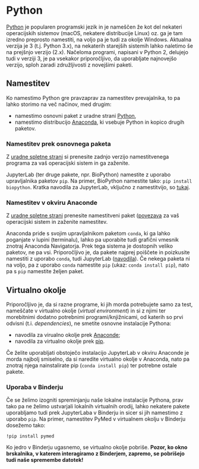 # Python

[Python](https://www.python.org/) je popularen programski jezik in je nameščen že kot del nekateri operacijskih sistemov (macOS, nekatere distribucije Linux) oz. ga je tam izredno preprosto namestiti, na voljo pa je tudi za okolje Windows. Aktualna verzija je 3 (t.j. Python 3.x), na nekaterih starejših sistemih lahko naletimo še na prejšnjo verzijo (2.x). Načeloma programi, napisani v Python 2, delujejo tudi v verziji 3, je pa vsekakor priporočljivo, da uporabljate najnovejšo verzijo, sploh zaradi združljivosti z novejšimi paketi.

## Namestitev
Ko namestimo Python gre pravzaprav za namestitev prevajalnika, to pa lahko storimo na več načinov, med drugim:
* namestimo osnovni paket z uradne strani [Python](https://www.python.org/),
* namestimo distribucijo [Anaconda](https://anaconda.org), ki vsebuje Python in kopico drugih paketov.

### Namestitev prek osnovnega paketa
Z [uradne spletne strani](https://www.python.org/downloads/) si prenesite zadnjo verzijo namestitvenega programa za vaš operacijski sistem in ga zaženite.

JupyterLab (ter druge pakete, npr. BioPython) namestite z uporabo upravljalnika paketov `pip`. Na primer, BioPython namestite tako: `pip install biopython`. Kratka navodila za JupyterLab, vključno z namestitvijo, so [tukaj](jupyterlab.ipynb).

### Namestitev v okviru Anaconde
Z [uradne spletne strani](https://anaconda.org/) prenesite namestitveni paket ([povezava](https://www.anaconda.com/products/individual) za vaš operacijski sistem in zaženite namestitev.

Anaconda pride s svojim upravljalnikom paketom `conda`, ki ga lahko poganjate v lupini (terminalu), lahko pa uporabite tudi grafični vmesnik znotraj Anaconda Navigatorja. Prek tega sistema je dostopnih veliko paketov, ne pa vsi. Priporočljivo je, da pakete najprej poiščete in poizkusite namestiti z uporabo ```conda```, tudi JupyterLab ([navodila](jupyterlab.ipynb)). Če nekega paketa ni na voljo, pa z uporabo `conda` namestite `pip` (ukaz: `conda install pip`), nato pa s `pip` namestite željen paket.

## Virtualno okolje
Priporočljivo je, da si razne programe, ki jih morda potrebujete samo za test, nameščate v virtualno okolje (*virtual environment*) in si z njimi ter morebitnimi dodatno potrebnimi programi/knjižnicami, od katerih so prvi odvisni (t.i. *dependencies*), ne smetite osnovne instalacije Pythona:
* navodila za virualno okolje prek [Anaconde](https://docs.conda.io/projects/conda/en/latest/user-guide/tasks/manage-environments.html);
* navodila za virtualno okolje prek [pip](https://packaging.python.org/guides/installing-using-pip-and-virtual-environments/).

Če želite uporabljati obstoječo instalacijo JupyterLab v okviru Anaconde je morda najbolj smiselno, da si naredite virtualno okolje v Anaconda, nato pa znotraj njega nainstalirate pip (```conda install pip```) ter potrebne ostale pakete.

### Uporaba v Binderju
Če se želimo izogniti spreminjanju naše lokalne instalacije Pythona, prav tako pa ne želimo ustvarjali lokalnih virtualnih orodij, lahko nekatere pakete uporabljamo tudi prek JupyterLaba v Binderju in sicer si jih namestimo z uporabo ```pip```. Na primer, namestitev PyMed v virtualnem okolju v Binderju dosežemo tako:
```
!pip install pymed
```

Ko jedro v Binderju ugasnemo, se virtualno okolje pobriše. **Pozor, ko okno brskalnika, v katerem interagiramo z Binderjem, zapremo, se pobrišejo tudi naše spremembe datotek!**